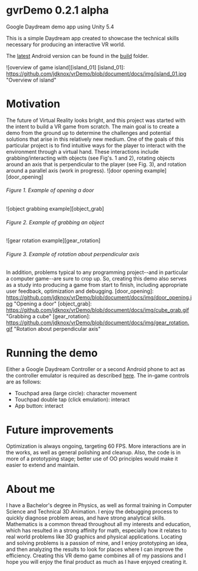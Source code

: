 # gvrDemo 0.2.1 alpha
Google Daydream demo app using Unity 5.4

This is a simple Daydream app created to showcase the technical skills necessary for producing an interactive VR world.

The [latest](https://github.com/jdknox/vrDemo/blob/master/build/jeff_knox_vr_demo.apk) Android version can be found in the [build](https://github.com/jdknox/vrDemo/tree/master/build) folder.

![overview of game island][island_01]
[island_01]: https://github.com/jdknox/vrDemo/blob/document/docs/img/island_01.jpg "Overview of island"


# Motivation
The future of Virtual Reality looks bright, and this project was started with the intent to build a VR game from scratch.  The main goal is to create a demo from the ground up to determine the challenges and potential solutions that arise in this relatively new medium.  One of the goals of this particular project is to find intuitive ways for the player to interact with the environment through a virtual hand.  These interactions include grabbing/interacting with objects (see Fig's. 1 and 2), rotating objects around an axis that is perpendicular to the player (see Fig. 3), and rotation around a parallel axis (work in progress).
![door opening example][door_opening]
###### Figure 1. Example of opening a door

![object grabbing example][object_grab]
###### Figure 2. Example of grabbing an object

![gear rotation example][gear_rotation]
###### Figure 3. Example of rotation about perpendicular axis

In addition, problems typical to any programming project--and in particular a computer game--are sure to crop up.  So, creating this demo also serves as a study into producing a game from start to finish, including appropriate user feedback, optimization and debugging.
[door_opening]: https://github.com/jdknox/vrDemo/blob/document/docs/img/door_opening.jpg "Opening a door"
[object_grab]: https://github.com/jdknox/vrDemo/blob/document/docs/img/cube_grab.gif "Grabbing a cube"
[gear_rotation]: https://github.com/jdknox/vrDemo/blob/document/docs/img/gear_rotation.gif "Rotation about perpendicular axis"


# Running the demo
Either a Google Daydream Controller or a second Android phone to act as the controller emulator is required as described [here](https://developers.google.com/vr/concepts/controller-emulator).
The in-game controls are as follows:
* Touchpad area (large circle): character movement
* Touchpad double tap (click emulation): interact
* App button: interact


# Future improvements
Optimization is always ongoing, targeting 60 FPS.  More interactions are in the works, as well as general polishing and cleanup.  Also, the code is in more of a prototyping stage; better use of OO principles would make it easier to extend and maintain.


# About me
I have a Bachelor's degree in Physics, as well as formal training in Computer Science and Technical 3D Animation.  I enjoy the debugging process to quickly diagnose problem areas, and have strong analytical skills.  Mathematics is a common thread throughout all my interests and education, which has resulted in a strong affinity for math, especially how it relates to real world problems like 3D graphics and physical applications.  Locating and solving problems is a passion of mine, and I enjoy prototyping an idea, and then analyzing the results to look for places where I can improve the efficiency.  Creating this VR demo game combines all of my passions and I hope you will enjoy the final product as much as I have enjoyed creating it.

